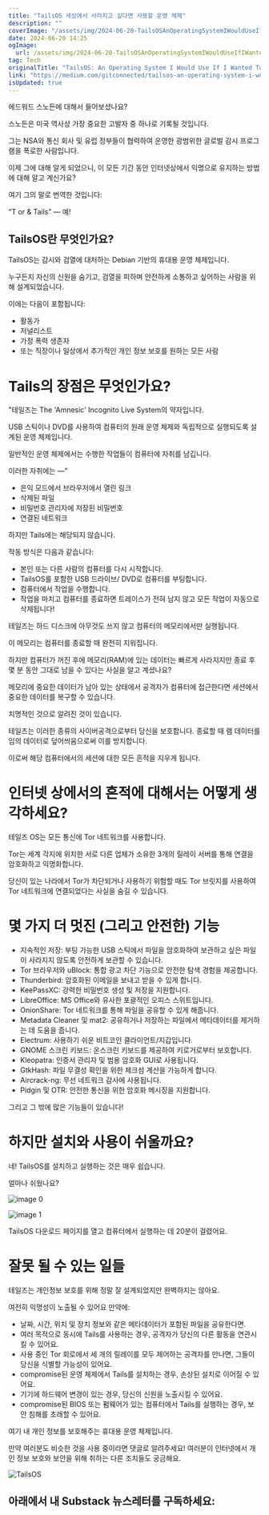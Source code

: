 ```yaml
---
title: "TailsOS 세상에서 사라지고 싶다면 사용할 운영 체제"
description: ""
coverImage: "/assets/img/2024-06-20-TailsOSAnOperatingSystemIWouldUseIfIWantedToDisappearFromTheWorld_0.png"
date: 2024-06-20 14:25
ogImage: 
  url: /assets/img/2024-06-20-TailsOSAnOperatingSystemIWouldUseIfIWantedToDisappearFromTheWorld_0.png
tag: Tech
originalTitle: "TailsOS: An Operating System I Would Use If I Wanted To Disappear From The World"
link: "https://medium.com/gitconnected/tailsos-an-operating-system-i-would-use-if-i-wanted-to-disappear-from-the-world-fe31447b9c57"
isUpdated: true
---
```






에드워드 스노든에 대해서 들어보셨나요?

스노든은 미국 역사상 가장 중요한 고발자 중 하나로 기록될 것입니다.

그는 NSA와 통신 회사 및 유럽 정부들이 협력하여 운영한 광범위한 글로벌 감시 프로그램을 폭로한 사람입니다.

이제 그에 대해 알게 되었으니, 이 모든 기간 동안 인터넷상에서 익명으로 유지하는 방법에 대해 알고 계신가요?

<div class="content-ad"></div>

여기 그의 말로 번역한 것입니다:

“T
or & Tails” — 예!

## TailsOS란 무엇인가요?

TailsOS는 감시와 검열에 대처하는 Debian 기반의 휴대용 운영 체제입니다.

<div class="content-ad"></div>

누구든지 자신의 신원을 숨기고, 검열을 피하며 안전하게 소통하고 싶어하는 사람을 위해 설계되었습니다.

이에는 다음이 포함됩니다:

- 활동가
- 저널리스트
- 가정 폭력 생존자
- 또는 직장이나 일상에서 추가적인 개인 정보 보호를 원하는 모든 사람

# Tails의 장점은 무엇인가요?

<div class="content-ad"></div>

"테일즈는 The 'Amnesic' Incognito Live System의 약자입니다.

USB 스틱이나 DVD를 사용하여 컴퓨터의 원래 운영 체제와 독립적으로 실행되도록 설계된 운영 체제입니다.

일반적인 운영 체제에서는 수행한 작업들이 컴퓨터에 자취를 남깁니다.

이러한 자취에는 —"

<div class="content-ad"></div>

- 은익 모드에서 브라우저에서 열린 링크
- 삭제된 파일
- 비밀번호 관리자에 저장된 비밀번호
- 연결된 네트워크

하지만 Tails에는 해당되지 않습니다.

작동 방식은 다음과 같습니다:

- 본인 또는 다른 사람의 컴퓨터를 다시 시작합니다.
- TailsOS를 포함한 USB 드라이브/ DVD로 컴퓨터를 부팅합니다.
- 컴퓨터에서 작업을 수행합니다.
- 작업을 마치고 컴퓨터를 종료하면 트레이스가 전혀 남지 않고 모든 작업이 자동으로 삭제됩니다!

<div class="content-ad"></div>

테일즈는 하드 디스크에 아무것도 쓰지 않고 컴퓨터의 메모리에서만 실행됩니다.

이 메모리는 컴퓨터를 종료할 때 완전히 지워집니다.

하지만 컴퓨터가 꺼진 후에 메모리(RAM)에 있는 데이터는 빠르게 사라지지만 종료 후 몇 분 동안 그대로 남을 수 있다는 사실을 알고 계셨나요?

메모리에 중요한 데이터가 남아 있는 상태에서 공격자가 컴퓨터에 접근한다면 세션에서 중요한 데이터를 복구할 수 있습니다.

<div class="content-ad"></div>

치명적인 것으로 알려진 것이 있습니다. 

테일즈는 이러한 종류의 사이버공격으로부터 당신을 보호합니다. 종료할 때 램 데이터를 임의 데이터로 덮어씌움으로써 이를 방지합니다.

이로써 해당 컴퓨터에서의 세션에 대한 모든 흔적을 지우게 됩니다.

# 인터넷 상에서의 흔적에 대해서는 어떻게 생각하세요?

<div class="content-ad"></div>

테일즈 OS는 모든 통신에 Tor 네트워크를 사용합니다.

Tor는 세계 각지에 위치한 서로 다른 업체가 소유한 3개의 릴레이 서버를 통해 연결을 암호화하고 익명화합니다.

당신이 있는 나라에서 Tor가 차단되거나 사용하기 위험할 때도 Tor 브릿지를 사용하여 Tor 네트워크에 연결되었다는 사실을 숨길 수 있습니다.

# 몇 가지 더 멋진 (그리고 안전한) 기능

<div class="content-ad"></div>

- 지속적인 저장: 부팅 가능한 USB 스틱에서 파일을 암호화하여 보관하고 싶은 파일이 사라지지 않도록 안전하게 보관할 수 있습니다.
- Tor 브라우저와 uBlock: 통합 광고 차단 기능으로 안전한 탐색 경험을 제공합니다.
- Thunderbird: 암호화된 이메일을 보내고 받을 수 있게 합니다.
- KeePassXC: 강력한 비밀번호 생성 및 저장을 지원합니다.
- LibreOffice: MS Office와 유사한 포괄적인 오피스 스위트입니다.
- OnionShare: Tor 네트워크를 통해 파일을 공유할 수 있게 해줍니다.
- Metadata Cleaner 및 mat2: 공유하거나 저장하는 파일에서 메타데이터를 제거하는 데 도움을 줍니다.
- Electrum: 사용하기 쉬운 비트코인 클라이언트/지갑입니다.
- GNOME 스크린 키보드: 온스크린 키보드를 제공하여 키로거로부터 보호합니다.
- Kleopatra: 인증서 관리자 및 범용 암호화 GUI로 사용됩니다.
- GtkHash: 파일 무결성 확인을 위한 체크섬 계산을 가능하게 합니다.
- Aircrack-ng: 무선 네트워크 감사에 사용됩니다.
- Pidgin 및 OTR: 안전한 통신을 위한 암호화 메시징을 지원합니다.

그리고 그 밖에 많은 기능들이 있습니다!

# 하지만 설치와 사용이 쉬울까요?

네! TailsOS를 설치하고 실행하는 것은 매우 쉽습니다.

<div class="content-ad"></div>

얼마나 쉬웠나요?

![image 0](/assets/img/2024-06-20-TailsOSAnOperatingSystemIWouldUseIfIWantedToDisappearFromTheWorld_0.png)

![image 1](/assets/img/2024-06-20-TailsOSAnOperatingSystemIWouldUseIfIWantedToDisappearFromTheWorld_1.png)

TailsOS 다운로드 페이지를 열고 컴퓨터에서 실행하는 데 20분이 걸렸어요.

<div class="content-ad"></div>

# 잘못 될 수 있는 일들

테일즈는 개인정보 보호를 위해 정말 잘 설계되었지만 완벽하지는 않아요.

여전히 익명성이 노출될 수 있어요 만약에:

- 날짜, 시간, 위치 및 장치 정보와 같은 메타데이터가 포함된 파일을 공유한다면.
- 여러 목적으로 동시에 Tails를 사용하는 경우, 공격자가 당신의 다른 활동을 연관시킬 수 있어요.
- 사용 중인 Tor 회로에서 세 개의 릴레이를 모두 제어하는 공격자를 만나면, 그들이 당신을 식별할 가능성이 있어요.
- compromise된 운영 체제에서 Tails를 설치하는 경우, 손상된 설치로 이어질 수 있어요.
- 기기에 하드웨어 변경이 있는 경우, 당신의 신원을 노출시킬 수 있어요.
- compromise된 BIOS 또는 펌웨어가 있는 컴퓨터에서 Tails를 실행하는 경우, 보안 침해를 초래할 수 있어요.

<div class="content-ad"></div>

여기 내 개인 정보를 보호해주는 휴대용 운영 체제입니다.

만약 여러분도 비슷한 것을 사용 중이라면 댓글로 알려주세요! 여러분이 인터넷에서 개인 정보 보호와 보안을 위해 취하는 다른 조치들도 궁금해요.

![TailsOS](/assets/img/2024-06-20-TailsOSAnOperatingSystemIWouldUseIfIWantedToDisappearFromTheWorld_2.png)

## 아래에서 내 Substack 뉴스레터를 구독하세요: